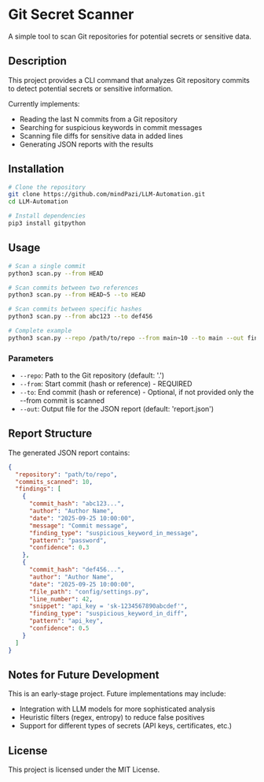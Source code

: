 # Git Secret Scanner

A simple tool to scan Git repositories for potential secrets or sensitive data.

## Description

This project provides a CLI command that analyzes Git repository commits to detect potential secrets or sensitive information.

Currently implements:
- Reading the last N commits from a Git repository
- Searching for suspicious keywords in commit messages
- Scanning file diffs for sensitive data in added lines
- Generating JSON reports with the results

## Installation

```bash
# Clone the repository
git clone https://github.com/mindPazi/LLM-Automation.git
cd LLM-Automation

# Install dependencies
pip3 install gitpython
```

## Usage

```bash
# Scan a single commit
python3 scan.py --from HEAD

# Scan commits between two references
python3 scan.py --from HEAD~5 --to HEAD

# Scan commits between specific hashes
python3 scan.py --from abc123 --to def456

# Complete example
python3 scan.py --repo /path/to/repo --from main~10 --to main --out findings.json
```

### Parameters

- `--repo`: Path to the Git repository (default: '.')
- `--from`: Start commit (hash or reference) - REQUIRED
- `--to`: End commit (hash or reference) - Optional, if not provided only the --from commit is scanned
- `--out`: Output file for the JSON report (default: 'report.json')

## Report Structure

The generated JSON report contains:
```json
{
  "repository": "path/to/repo",
  "commits_scanned": 10,
  "findings": [
    {
      "commit_hash": "abc123...",
      "author": "Author Name",
      "date": "2025-09-25 10:00:00",
      "message": "Commit message",
      "finding_type": "suspicious_keyword_in_message",
      "pattern": "password",
      "confidence": 0.3
    },
    {
      "commit_hash": "def456...",
      "author": "Author Name",
      "date": "2025-09-25 10:00:00",
      "file_path": "config/settings.py",
      "line_number": 42,
      "snippet": "api_key = 'sk-1234567890abcdef'",
      "finding_type": "suspicious_keyword_in_diff",
      "pattern": "api_key",
      "confidence": 0.5
    }
  ]
}
```

## Notes for Future Development

This is an early-stage project. Future implementations may include:
- Integration with LLM models for more sophisticated analysis
- Heuristic filters (regex, entropy) to reduce false positives
- Support for different types of secrets (API keys, certificates, etc.)

## License

This project is licensed under the MIT License.
